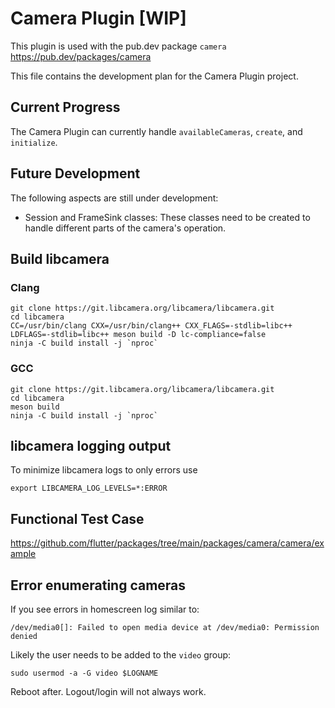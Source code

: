 # Camera Plugin [WIP]

This plugin is used with the pub.dev package `camera`
https://pub.dev/packages/camera

This file contains the development plan for the Camera Plugin project.

## Current Progress

The Camera Plugin can currently handle `availableCameras`, `create`, and `initialize`.

## Future Development

The following aspects are still under development:

- Session and FrameSink classes: These classes need to be created to handle different parts of the camera's operation.

## Build libcamera

### Clang

    git clone https://git.libcamera.org/libcamera/libcamera.git
    cd libcamera
    CC=/usr/bin/clang CXX=/usr/bin/clang++ CXX_FLAGS=-stdlib=libc++ LDFLAGS=-stdlib=libc++ meson build -D lc-compliance=false
    ninja -C build install -j `nproc`

### GCC

    git clone https://git.libcamera.org/libcamera/libcamera.git
    cd libcamera
    meson build
    ninja -C build install -j `nproc`

## libcamera logging output

To minimize libcamera logs to only errors use

    export LIBCAMERA_LOG_LEVELS=*:ERROR

## Functional Test Case

https://github.com/flutter/packages/tree/main/packages/camera/camera/example

## Error enumerating cameras

If you see errors in homescreen log similar to:
```
/dev/media0[]: Failed to open media device at /dev/media0: Permission denied
```
Likely the user needs to be added to the `video` group:
```
sudo usermod -a -G video $LOGNAME
```
Reboot after.  Logout/login will not always work.
